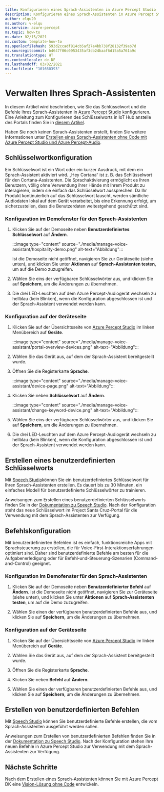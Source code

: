 ```yaml
---
title: Konfigurieren eines Sprach-Assistenten in Azure Percept Studio
description: Konfigurieren eines Sprach-Assistenten in Azure Percept Studio
author: elqu20
ms.author: v-elqu
ms.service: azure-percept
ms.topic: how-to
ms.date: 02/15/2021
ms.custom: template-how-to
ms.openlocfilehash: 593d2ccadf814cb5af27a4bb738f28132f39ab7d
ms.sourcegitcommit: b4647f06c0953435af3cb24baaf6d15a5a761a9c
ms.translationtype: HT
ms.contentlocale: de-DE
ms.lasthandoff: 03/02/2021
ms.locfileid: "101660393"
---
```

# <a name="managing-your-voice-assistant"></a>Verwalten Ihres Sprach-Assistenten

In diesem Artikel wird beschrieben, wie Sie das Schlüsselwort und die Befehle Ihres Sprach-Assistenten in [Azure Percept Studio](https://go.microsoft.com/fwlink/?linkid=2135819) konfigurieren. Eine Anleitung zum Konfigurieren des Schlüsselworts in IoT Hub anstelle des Portals finden Sie in [diesem Artikel](./how-to-configure-voice-assistant.md).

Haben Sie noch keinen Sprach-Assistenten erstellt, finden Sie weitere Informationen unter [Erstellen eines Sprach-Assistenten ohne Code mit Azure Percept Studio und Azure Percept-Audio](./tutorial-no-code-speech.md).

## <a name="keyword-configuration"></a>Schlüsselwortkonfiguration

Ein Schlüsselwort ist ein Wort oder ein kurzer Ausdruck, mit dem ein Sprach-Assistent aktiviert wird. „Hey Cortana“ ist z. B. das Schlüsselwort für den Cortana-Assistenten. Die Sprachaktivierung ermöglicht es Ihren Benutzern, völlig ohne Verwendung ihrer Hände mit Ihrem Produkt zu interagieren, indem sie einfach das Schlüsselwort aussprechen. Da Ihr Produkt kontinuierlich auf das Schlüsselwort lauscht, werden sämtliche Audiodaten lokal auf dem Gerät verarbeitet, bis eine Erkennung erfolgt, um sicherzustellen, dass die Benutzerdaten weitestgehend geschützt sind.

### <a name="configuration-within-the-voice-assistant-demo-window"></a>Konfiguration im Demofenster für den Sprach-Assistenten

1. Klicken Sie auf der Demoseite neben **Benutzerdefiniertes Schlüsselwort** auf **Ändern**.

    :::image type="content" source="./media/manage-voice-assistant/hospitality-demo.png" alt-text="Abbildung":::

    Ist die Demoseite nicht geöffnet, navigieren Sie zur Geräteseite (siehe unten), und klicken Sie unter **Aktionen** auf **Sprach-Assistenten testen**, um auf die Demo zuzugreifen.

1. Wählen Sie eins der verfügbaren Schlüsselwörter aus, und klicken Sie auf **Speichern**, um die Änderungen zu übernehmen.

1. Die drei LED-Leuchten auf dem Azure Percept-Audiogerät wechseln zu hellblau (kein Blinken), wenn die Konfiguration abgeschlossen ist und der Sprach-Assistent verwendet werden kann.

### <a name="configuration-within-the-device-page"></a>Konfiguration auf der Geräteseite

1. Klicken Sie auf der Übersichtsseite von [Azure Percept Studio](https://go.microsoft.com/fwlink/?linkid=2135819) im linken Menübereich auf **Geräte**.

    :::image type="content" source="./media/manage-voice-assistant/portal-overview-devices.png" alt-text="Abbildung":::

1. Wählen Sie das Gerät aus, auf dem der Sprach-Assistent bereitgestellt wurde.

1. Öffnen Sie die Registerkarte **Sprache**.

    :::image type="content" source="./media/manage-voice-assistant/device-page.png" alt-text="Abbildung":::

1. Klicken Sie neben **Schlüsselwort** auf **Ändern**.

    :::image type="content" source="./media/manage-voice-assistant/change-keyword-device.png" alt-text="Abbildung":::

1. Wählen Sie eins der verfügbaren Schlüsselwörter aus, und klicken Sie auf **Speichern**, um die Änderungen zu übernehmen.

1. Die drei LED-Leuchten auf dem Azure Percept-Audiogerät wechseln zu hellblau (kein Blinken), wenn die Konfiguration abgeschlossen ist und der Sprach-Assistent verwendet werden kann.

## <a name="create-a-custom-keyword"></a>Erstellen eines benutzerdefinierten Schlüsselworts

Mit [Speech Studio](https://speech.microsoft.com/)können Sie ein benutzerdefiniertes Schlüsselwort für Ihren Sprach-Assistenten erstellen. Es dauert bis zu 30 Minuten, ein einfaches Modell für benutzerdefinierte Schlüsselwörter zu trainieren.

Anweisungen zum Erstellen eines benutzerdefinierten Schlüsselworts finden Sie in der [Dokumentation zu Speech Studio](https://docs.microsoft.com/azure/cognitive-services/speech-service/speech-devices-sdk-create-kws). Nach der Konfiguration steht das neue Schlüsselwort im Project Santa Cruz-Portal für die Verwendung mit dem Sprach-Assistenten zur Verfügung.

## <a name="commands-configuration"></a>Befehlskonfiguration

Mit benutzerdefinierten Befehlen ist es einfach, funktionsreiche Apps mit Sprachsteuerung zu erstellen, die für Voice-First-Interaktionserfahrungen optimiert sind. Daher sind benutzerdefinierte Befehle am besten für die Aufgabenerledigung oder für Befehl-und-Steuerung-Szenarien (Command-and-Control) geeignet.

### <a name="configuration-within-the-voice-assistant-demo-window"></a>Konfiguration im Demofenster für den Sprach-Assistenten

1. Klicken Sie auf der Demoseite neben **Benutzerdefinierter Befehl** auf **Ändern**. Ist die Demoseite nicht geöffnet, navigieren Sie zur Geräteseite (siehe unten), und klicken Sie unter **Aktionen** auf **Sprach-Assistenten testen**, um auf die Demo zuzugreifen.

1. Wählen Sie einen der verfügbaren benutzerdefinierten Befehle aus, und klicken Sie auf **Speichern**, um die Änderungen zu übernehmen.

### <a name="configuration-within-the-device-page"></a>Konfiguration auf der Geräteseite

1. Klicken Sie auf der Übersichtsseite von [Azure Percept Studio](https://go.microsoft.com/fwlink/?linkid=2135819) im linken Menübereich auf **Geräte**.

1. Wählen Sie das Gerät aus, auf dem der Sprach-Assistent bereitgestellt wurde.

1. Öffnen Sie die Registerkarte **Sprache**.

1. Klicken Sie neben **Befehl** auf **Ändern**.

1. Wählen Sie einen der verfügbaren benutzerdefinierten Befehle aus, und klicken Sie auf **Speichern**, um die Änderungen zu übernehmen.

## <a name="create-custom-commands"></a>Erstellen von benutzerdefinierten Befehlen

Mit [Speech Studio](https://speech.microsoft.com/) können Sie benutzerdefinierte Befehle erstellen, die vom Sprach-Assistenten ausgeführt werden sollen.

Anweisungen zum Erstellen von benutzerdefinierten Befehlen finden Sie in der [Dokumentation zu Speech Studio](https://docs.microsoft.com/azure/cognitive-services/speech-service/quickstart-custom-commands-application). Nach der Konfiguration stehen Ihre neuen Befehle in Azure Percept Studio zur Verwendung mit dem Sprach-Assistenten zur Verfügung.

## <a name="next-steps"></a>Nächste Schritte

Nach dem Erstellen eines Sprach-Assistenten können Sie mit Azure Percept DK eine [Vision-Lösung ohne Code](./tutorial-nocode-vision.md) entwickeln.